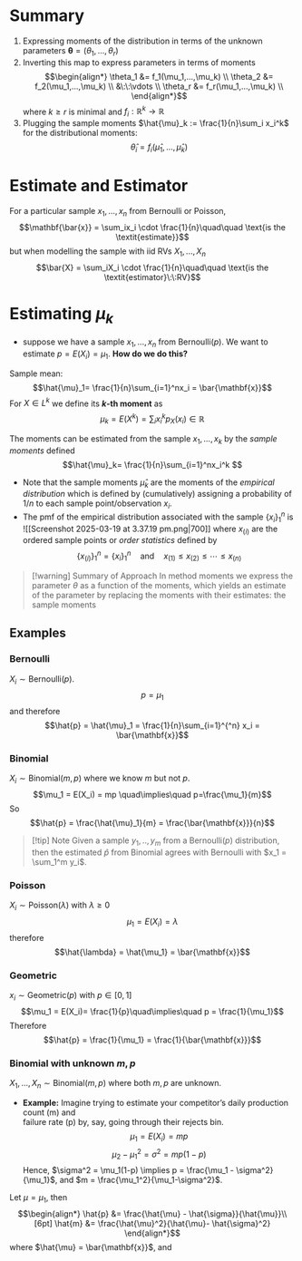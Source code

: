 # Summary

1. Expressing moments of the distribution in terms of the unknown parameters $\mathbf{\theta} = (\theta_1,...,\theta_r)$
2. Inverting this map to express parameters in terms of moments
$$\begin{align*}
\theta_1 &= f_1(\mu_1,...,\mu_k) \\
\theta_2 &= f_2(\mu_1,...,\mu_k) \\
&\:\:\vdots \\
\theta_r &= f_r(\mu_1,...,\mu_k) \\
\end{align*}$$
	where $k \geq r$ is minimal and $f_i :\mathbb{R}^k \to \mathbb{R}$
3. Plugging the sample moments $\hat{\mu}_k := \frac{1}{n}\sum_i x_i^k$  for the distributional moments:
	$$\hat{\theta}_i = f_i(\hat{\mu}_1,...,\hat{\mu}_k)$$

# Estimate and Estimator

For a particular sample $x_1,...,x_n$ from Bernoulli or Poisson,
$$\mathbf{\bar{x}} = \sum_ix_i \cdot \frac{1}{n}\quad\quad \text{is the \textit{estimate}}$$
but when modelling the sample with iid RVs $X_1,...,X_n$
$$\bar{X} = \sum_iX_i \cdot \frac{1}{n}\quad\quad \text{is the \textit{estimator}\:\:RV}$$


# Estimating $\mu_k$ 

- suppose we have a sample $x_1,...,x_n$ from $\text{Bernoulli}(p)$. We want to estimate $p = E(X_i) = \mu_1$. **How do we do this?**

Sample mean:
$$\hat{\mu}_1= \frac{1}{n}\sum_{i=1}^nx_i = \bar{\mathbf{x}}$$
For $X \in L^k$ we define its **$k$-th moment** as 
$$\mu_k = E(X^k) = \sum_i x_i^k p_X(x_i) \in \mathbb{R}$$

The moments can be estimated from the sample $x_1,...,x_k$ by the *sample moments* defined
$$\hat{\mu}_k= \frac{1}{n}\sum_{i=1}^nx_i^k $$
- Note that the sample moments $\hat{\mu}_k$ are the moments of the *empirical distribution* which is defined by (cumulatively) assigning a probability of $1/n$ to each sample point/observation $x_i$.
- The pmf of the empirical distribution associated with the sample $\{x_i\}^n_1$ is
 ![[Screenshot 2025-03-19 at 3.37.19 pm.png|700]]
 where $x_{(i)}$ are the ordered sample points or *order statistics* defined by 
 $$\{x_{(i)}\}_1^n = \{x_i\}_1^n\quad \text{and}\quad x_{(1)}\leq x_{(2)}\leq \cdots \leq x_{(n)}$$

>[!warning] Summary of Approach
>In method moments we express the parameter $\theta$ as a function of the moments, which yields an estimate of the parameter by replacing the moments with their estimates: the sample moments


## Examples
### Bernoulli
$X_i \sim \text{Bernoulli}(p)$. 
$$p=\mu_1$$
and therefore
$$\hat{p} = \hat{\mu}_1 = \frac{1}{n}\sum_{i=1}^{^n} x_i = \bar{\mathbf{x}}$$
### Binomial
$X_i \sim \text{Binomial}(m,p)$ where we know $m$ but not $p$. 
$$\mu_1 = E(X_i) = mp \quad\implies\quad p=\frac{\mu_1}{m}$$
So 
$$\hat{p} = \frac{\hat{\mu}_1}{m} = \frac{\bar{\mathbf{x}}}{n}$$

>[!tip] Note
>Given a sample $y_1,..,y_m$ from a $\text{Bernoulli}(p)$ distribution, then the estimated $\hat{p}$ from Binomial agrees with Bernoulli with $x_1 = \sum_1^m y_i$. 
>

### Poisson
$X_i \sim \text{Poisson}(\lambda)$ with $\lambda \geq 0$
$$\mu_1 = E(X_i) = \lambda$$
therefore
$$\hat{\lambda} = \hat{\mu_1} = \bar{\mathbf{x}}$$

### Geometric
$x_i \sim \text{Geometric}(p)$ with $p \in [0,1]$
$$\mu_1 = E(X_i)= \frac{1}{p}\quad\implies\quad p = \frac{1}{\mu_1}$$
Therefore
$$\hat{p} = \frac{1}{\mu_1} = \frac{1}{\bar{\mathbf{x}}}$$

### Binomial with unknown $m,p$
$X_1,...,X_n \sim \text{Binomial}(m,p)$ where both $m,p$ are unknown.

- **Example:** Imagine trying to estimate your competitor’s daily production count (m) and  
failure rate (p) by, say, going through their rejects bin.
$$\mu_1 = E(X_i) = mp$$
$$\mu_2 - \mu^2_1 = \sigma^2 = mp(1-p)$$
Hence, $\sigma^2 = \mu_1(1-p) \implies p = \frac{\mu_1 - \sigma^2}{\mu_1}$, and $m = \frac{\mu_1^2}{\mu_1-\sigma^2}$.  

Let $\mu = \mu_1$, then
$$\begin{align*}
\hat{p} &= \frac{\hat{\mu} - \hat{\sigma}}{\hat{\mu}}\\[6pt]
\hat{m} &= \frac{\hat{\mu}^2}{\hat{\mu}- \hat{\sigma}^2}
\end{align*}$$
where $\hat{\mu} = \bar{\mathbf{x}}$, and


